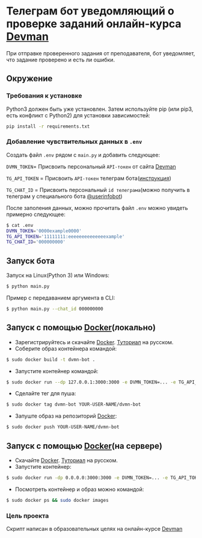 # Телеграм бот уведомляющий о проверке заданий онлайн-курса [Devman](https://dvmn.org)

При отправке проверенного задания от преподавателя, бот уведомляет, что задание проверено и есть ли ошибки.

## Окружение

### Требования к установке

Python3 должен быть уже установлен. Затем используйте pip (или pip3, есть конфликт с Python2) для установки
зависимостей:

```bash
pip install -r requirements.txt
```

### Добавление чувствительных данных в `.env`

Создать файл `.env` рядом с `main.py` и добавить следующее:

`DVMN_TOKEN`= Присвоить персональный `API-токен` от сайта [Devman](https://dvmn.org/api/docs/)

`TG_API_TOKEN` = Присвоить `API-токен` телеграм
бота([инструкция](https://robochat.io/docs/kak-sozdat-chat-bota-v-telegram/))

`TG_CHAT_ID` = Присвоить персональный `id телеграма`(можно получить в телеграм у специального
бота [@userinfobot](https://telegram.me/userinfobot))

После заполения данных, можно прочитать файл `.env` можно увидеть примерно следующее:

```bash
$ cat .env
DVMN_TOKEN='0000example0000'
TG_API_TOKEN='11111111:eeeeeeeeeeeeeexample'
TG_CHAT_ID='000000000'
```

## Запуск бота

Запуск на Linux(Python 3) или Windows:

```bash
$ python main.py
```

Пример с передаванием аргумента в CLI:

```bash
$ python main.py --chat_id 000000000
```

## Запуск с помощью [Docker](https://www.docker.com/)(локально)

- Зарегистрируйтесь и скачайте [Docker](https://www.docker.com/). [Туториал](https://timeweb.cloud/tutorials/docker/kak-ustanovit-docker-na-ubuntu-22-04) на русском.
- Соберите образ контейнера командой:
```bash
$ sudo docker build -t dvmn-bot .
```
- Запустите контейнер командой:
```bash
$ sudo docker run --dp 127.0.0.1:3000:3000 -e DVMN_TOKEN=... -e TG_API_TOKEN=...  -e TG_CHAT_ID=... dvmn-bot
```
- Сделайте тег для пуша:
```bash
$ sudo docker tag dvmn-bot YOUR-USER-NAME/dvmn-bot
```
- Запуште образ на репозиторий [Docker](https://www.docker.com/):
```bash
$ sudo docker push YOUR-USER-NAME/dvmn-bot
```

## Запуск с помощью [Docker](https://www.docker.com/)(на сервере)
- Скачайте [Docker](https://www.docker.com/). [Туториал](https://timeweb.cloud/tutorials/docker/kak-ustanovit-docker-na-ubuntu-22-04) на русском.
- Запустите контейнер:
```bash
$ sudo docker run -dp 0.0.0.0:3000:3000 -e DVMN_TOKEN=... -e TG_API_TOKEN=...  -e TG_CHAT_ID=... YOUR-USER-NAME/dvmn-bot
```
- Посмотреть контейнер и образ можно командой:
```bash
$ sudo docker ps && sudo docker images
```

### Цель проекта

Скрипт написан в образовательных целях на онлайн-курсе [Devman](https://dvmn.org)
